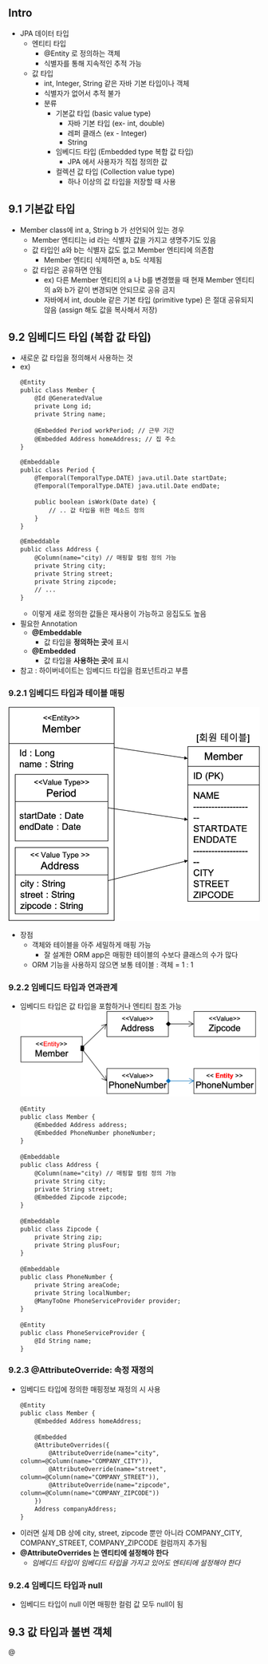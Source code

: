 

## Intro

 - JPA 데이터 타입
	 - 엔티티 타입
		 - @Entity 로 정의하는 객체
		 - 식별자를 통해 지속적인 추적 가능
	 - 값 타입
		 - int, Integer, String 같은 자바 기본 타입이나 객체
		 - 식별자가 없어서 추적 불가
		 - 분류
			 - 기본값 타입 (basic value type)
				 - 자바 기본 타입 (ex- int, double)
				 - 레퍼 클래스 (ex - Integer)
				 - String
			 - 임베디드 타입 (Embedded type 복합 값 타입)
				 - JPA 에서 사용자가 직접 정의한 값
			 - 컬렉션 값 타입 (Collection value type)
				 - 하나 이상의 값 타입을 저장할 때 사용
## 9.1 기본값 타입
- Member class에 int a, String b 가 선언되어 있는 경우
	- Member 엔티티는 id 라는 식별자 값을 가지고 생명주기도 있음
	- 값 타입인 a와 b는 식별자 값도 없고 Member 엔티티에 의존함
		- Member 엔티티 삭제하면 a, b도 삭제됨
	- 값 타입은 공유하면 안됨
		- ex) 다른 Member 엔티티의 a 나 b를 변경했을 때 현재 Member 엔티티의 a와 b가 같이 변경되면 안되므로 공유 금지
		- 자바에서 int, double 같은 기본 타입 (primitive type) 은 절대 공유되지 않음 (assign 해도 값을 복사해서 저장)
## 9.2 임베디드 타입 (복합 값 타입)
- 새로운 값 타입을 정의해서 사용하는 것
- ex)
	``` 
    @Entity
    public class Member {
	    @Id @GeneratedValue
	    private Long id;
	    private String name;
	    
	    @Embedded Period workPeriod; // 근무 기간
	    @Embedded Address homeAddress; // 집 주소
	}
	```
	``` 
	@Embeddable
	public class Period {
		@Temporal(TemporalType.DATE) java.util.Date startDate;
		@Temporal(TemporalType.DATE) java.util.Date endDate;

		public boolean isWork(Date date) {
			// .. 값 타입을 위한 메소드 정의
		}
	}
	``` 
	``` 
	@Embeddable
	public class Address {
		@Column(name="city) // 매핑할 컬럼 정의 가능
		private String city;
		private String street;
		private String zipcode;
		// ...
	}
	``` 
	- 이렇게 새로 정의한 값들은 재사용이 가능하고 응집도도 높음
- 필요한 Annotation
	- **@Embeddable**
		- 값 타입을 **정의하는 곳**에 표시
	- **@Embedded**
		- 값 타입을 **사용하는 곳**에 표시
- 참고 : 하이버네이트는 임베디드 타입을 컴포넌트라고 부름
### 9.2.1 임베디드 타입과 테이블 매핑
![임베디드 타입 매핑](https://github.com/tatarobo/JPA/blob/master/JPA/image/pic1.png)
- 장점
	- 객체와 테이블을 아주 세밀하게 매핑 가능
		- 잘 설계한 ORM app은 매핑한 테이블의 수보다 클래스의 수가 많다
	- ORM 기능을 사용하지 않으면 보통 테이블 : 객체 = 1 : 1
### 9.2.2 임베디드 타입과 연과관계
- 임베디드 타입은 값 타입을 포함하거나 엔티티 참조 가능
![임베디드 타입과 연관관계](https://github.com/tatarobo/JPA/blob/master/JPA/image/pic2.png)
    ``` 
	@Entity
	public class Member {
	    @Embedded Address address;
	    @Embedded PhoneNumber phoneNumber;
	}
	
	@Embeddable
	public class Address {
		@Column(name="city) // 매핑할 컬럼 정의 가능
		private String city;
		private String street;
		@Embedded Zipcode zipcode;
	}
	
	@Embeddable
	public class Zipcode {
		private String zip;
		private String plusFour;
	}
	
	@Embeddable
	public class PhoneNumber {
		private String areaCode;
		private String localNumber;
		@ManyToOne PhoneServiceProvider provider;
	}
	
	@Entity
	public class PhoneServiceProvider {
		@Id String name;
	}
	``` 
### 9.2.3 @AttributeOverride: 속정 재정의
- 임베디드 타입에 정의한 매핑정보 재정의 시 사용
	``` 
	@Entity
	public class Member {
	    @Embedded Address homeAddress;
	    
	    @Embedded
	    @AttributeOverrides({
		    @AttributeOverride(name="city", column=@Column(name="COMPANY_CITY")),
		    @AttributeOverride(name="street", column=@Column(name="COMPANY_STREET")),
		    @AttributeOverride(name="zipcode", column=@Column(name="COMPANY_ZIPCODE"))
	    })
	    Address companyAddress;
	}
	``` 
- 이러면 실제 DB 상에 city, street, zipcode 뿐만 아니라 COMPANY_CITY, COMPANY_STREET, COMPANY_ZIPCODE 컬럼까지 추가됨
- **@AttributeOverrides 는 엔티티에 설정해야 한다**
	- *임베디드 타입이 임베디드 타입을 가지고 있어도 엔티티에 설정해야 한다*
### 9.2.4 임베디드 타입과 null
- 임베디드 타입이 null 이면 매핑한 컬럼 값 모두 null이 됨
## 9.3 값 타입과 불변 객체
@
<!--stackedit_data:
eyJoaXN0b3J5IjpbMTQwMjc2NzgzNywtMjA2ODU0MjI4OSw4Nj
gxNTM2NjksLTk4NzUxNzc2OSw3MzA5OTgxMTZdfQ==
-->